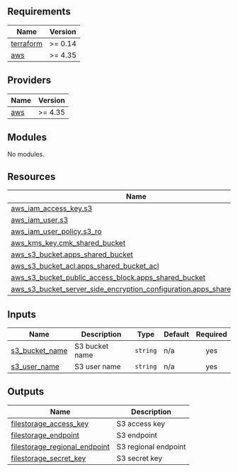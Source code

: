 <!-- BEGIN_TF_DOCS -->
## Requirements

| Name | Version |
|------|---------|
| <a name="requirement_terraform"></a> [terraform](#requirement\_terraform) | >= 0.14 |
| <a name="requirement_aws"></a> [aws](#requirement\_aws) | >= 4.35 |

## Providers

| Name | Version |
|------|---------|
| <a name="provider_aws"></a> [aws](#provider\_aws) | >= 4.35 |

## Modules

No modules.

## Resources

| Name | Type |
|------|------|
| [aws_iam_access_key.s3](https://registry.terraform.io/providers/hashicorp/aws/latest/docs/resources/iam_access_key) | resource |
| [aws_iam_user.s3](https://registry.terraform.io/providers/hashicorp/aws/latest/docs/resources/iam_user) | resource |
| [aws_iam_user_policy.s3_ro](https://registry.terraform.io/providers/hashicorp/aws/latest/docs/resources/iam_user_policy) | resource |
| [aws_kms_key.cmk_shared_bucket](https://registry.terraform.io/providers/hashicorp/aws/latest/docs/resources/kms_key) | resource |
| [aws_s3_bucket.apps_shared_bucket](https://registry.terraform.io/providers/hashicorp/aws/latest/docs/resources/s3_bucket) | resource |
| [aws_s3_bucket_acl.apps_shared_bucket_acl](https://registry.terraform.io/providers/hashicorp/aws/latest/docs/resources/s3_bucket_acl) | resource |
| [aws_s3_bucket_public_access_block.apps_shared_bucket](https://registry.terraform.io/providers/hashicorp/aws/latest/docs/resources/s3_bucket_public_access_block) | resource |
| [aws_s3_bucket_server_side_encryption_configuration.apps_shared_bucket](https://registry.terraform.io/providers/hashicorp/aws/latest/docs/resources/s3_bucket_server_side_encryption_configuration) | resource |

## Inputs

| Name | Description | Type | Default | Required |
|------|-------------|------|---------|:--------:|
| <a name="input_s3_bucket_name"></a> [s3\_bucket\_name](#input\_s3\_bucket\_name) | S3 bucket name | `string` | n/a | yes |
| <a name="input_s3_user_name"></a> [s3\_user\_name](#input\_s3\_user\_name) | S3 user name | `string` | n/a | yes |

## Outputs

| Name | Description |
|------|-------------|
| <a name="output_filestorage_access_key"></a> [filestorage\_access\_key](#output\_filestorage\_access\_key) | S3 access key |
| <a name="output_filestorage_endpoint"></a> [filestorage\_endpoint](#output\_filestorage\_endpoint) | S3 endpoint |
| <a name="output_filestorage_regional_endpoint"></a> [filestorage\_regional\_endpoint](#output\_filestorage\_regional\_endpoint) | S3 regional endpoint |
| <a name="output_filestorage_secret_key"></a> [filestorage\_secret\_key](#output\_filestorage\_secret\_key) | S3 secret key |
<!-- END_TF_DOCS -->